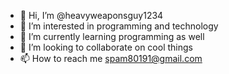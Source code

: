 - 👋 Hi, I’m @heavyweaponsguy1234
- 👀 I’m interested in programming and technology
- 🌱 I’m currently learning programming as well
- 💞️ I’m looking to collaborate on cool things
- 📫 How to reach me spam80191@gmail.com

<!---
heavyweaponsguy1234/heavyweaponsguy1234 is a ✨ special ✨ repository because its `README.md` (this file) appears on your GitHub profile.
You can click the Preview link to take a look at your changes.
--->
